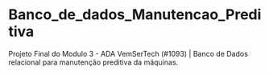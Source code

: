 # Banco_de_dados_Manutencao_Preditiva
Projeto Final do Modulo 3 - ADA VemSerTech (#1093) | Banco de Dados relacional para manutenção preditiva da máquinas.
